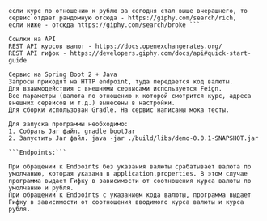 ```Сервис, который обращается к сервису курсов валют, и отдает gif в ответ:
если курс по отношению к рублю за сегодня стал выше вчерашнего, то сервис отдает рандомную отсюда - https://giphy.com/search/rich,
если ниже - отсюда https://giphy.com/search/broke ```

Ссылки на API
REST API курсов валют - https://docs.openexchangerates.org/
REST API гифок - https://developers.giphy.com/docs/api#quick-start-guide

Сервис на Spring Boot 2 + Java
Запросы приходят на HTTP endpoint, туда передается код валюты.
Для взаимодействия с внешними сервисами используется Feign.
Все параметры (валюта по отношению к которой смотрится курс, адреса внешних сервисов и т.д.) вынесены в настройки. 
Для сборки использован Gradle. На сервис написаны мока тесты.

Для запуска программы необходимо:
1. Собрать Jar файл. gradle bootJar
2. Запустить Jar файл. java -jar ./build/libs/demo-0.0.1-SNAPSHOT.jar

```Endpoints:```

При обращении к Endpoints без указания валюты срабатывает валюта по умолчанию, которая указана в application.properties. В этом случае программа выдает Гифку в зависимости от соотношения курса валюты по умолчанию и рубля.
При обращении к Endpoints с указанием кода валюты, программа выдает Гифку в зависимости от соотношения вводимого курса валюты и курса рубля.
